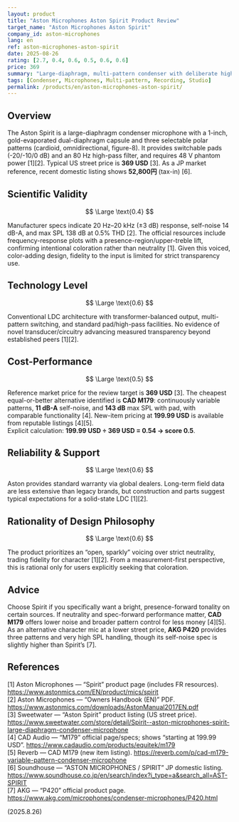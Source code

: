 ```yaml
---
layout: product
title: "Aston Microphones Aston Spirit Product Review"
target_name: "Aston Microphones Aston Spirit"
company_id: aston-microphones
lang: en
ref: aston-microphones-aston-spirit
date: 2025-08-26
rating: [2.7, 0.4, 0.6, 0.5, 0.6, 0.6]
price: 369
summary: "Large-diaphragm, multi-pattern condenser with deliberate high-frequency emphasis. Not neutral; cost-performance trails the cheapest equal-or-better options."
tags: [Condenser, Microphones, Multi-pattern, Recording, Studio]
permalink: /products/en/aston-microphones-aston-spirit/
---
```

## Overview

The Aston Spirit is a large-diaphragm condenser microphone with a 1-inch, gold-evaporated dual-diaphragm capsule and three selectable polar patterns (cardioid, omnidirectional, figure-8). It provides switchable pads (-20/-10/0 dB) and an 80 Hz high-pass filter, and requires 48 V phantom power [1][2]. Typical US street price is **369 USD** [3]. As a JP market reference, recent domestic listing shows **52,800円** (tax-in) [6].

## Scientific Validity

$$ \Large \text{0.4} $$

Manufacturer specs indicate 20 Hz–20 kHz (±3 dB) response, self-noise 14 dB-A, and max SPL 138 dB at 0.5% THD [2]. The official resources include frequency-response plots with a presence-region/upper-treble lift, confirming intentional coloration rather than neutrality [1]. Given this voiced, color-adding design, fidelity to the input is limited for strict transparency use.

## Technology Level

$$ \Large \text{0.6} $$

Conventional LDC architecture with transformer-balanced output, multi-pattern switching, and standard pad/high-pass facilities. No evidence of novel transducer/circuitry advancing measured transparency beyond established peers [1][2].

## Cost-Performance

$$ \Large \text{0.5} $$

Reference market price for the review target is **369 USD** [3]. The cheapest equal-or-better alternative identified is **CAD M179**: continuously variable patterns, **11 dB-A** self-noise, and **143 dB** max SPL with pad, with comparable functionality [4]. New-item pricing at **199.99 USD** is available from reputable listings [4][5].  
Explicit calculation: **199.99 USD ÷ 369 USD = 0.54 → score 0.5**.

## Reliability & Support

$$ \Large \text{0.6} $$

Aston provides standard warranty via global dealers. Long-term field data are less extensive than legacy brands, but construction and parts suggest typical expectations for a solid-state LDC [1][2].

## Rationality of Design Philosophy

$$ \Large \text{0.6} $$

The product prioritizes an “open, sparkly” voicing over strict neutrality, trading fidelity for character [1][2]. From a measurement-first perspective, this is rational only for users explicitly seeking that coloration.

## Advice

Choose Spirit if you specifically want a bright, presence-forward tonality on certain sources. If neutrality and spec-forward performance matter, **CAD M179** offers lower noise and broader pattern control for less money [4][5]. As an alternative character mic at a lower street price, **AKG P420** provides three patterns and very high SPL handling, though its self-noise spec is slightly higher than Spirit’s [7].

## References

[1] Aston Microphones — “Spirit” product page (includes FR resources). https://www.astonmics.com/EN/product/mics/spirit  
[2] Aston Microphones — “Owners Handbook (EN)” PDF. https://www.astonmics.com/downloads/AstonManual2017EN.pdf  
[3] Sweetwater — “Aston Spirit” product listing (US street price). https://www.sweetwater.com/store/detail/Spirit--aston-microphones-spirit-large-diaphragm-condenser-microphone  
[4] CAD Audio — “M179” official page/specs; shows “starting at 199.99 USD”. https://www.cadaudio.com/products/equitek/m179  
[5] Reverb — CAD M179 (new item listing). https://reverb.com/p/cad-m179-variable-pattern-condenser-microphone  
[6] Soundhouse — “ASTON MICROPHONES / SPIRIT” JP domestic listing. https://www.soundhouse.co.jp/en/search/index?i_type=a&search_all=AST-SPIRIT  
[7] AKG — “P420” official product page. https://www.akg.com/microphones/condenser-microphones/P420.html

(2025.8.26)

